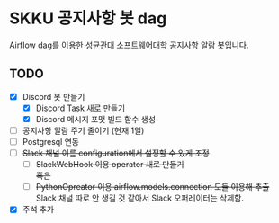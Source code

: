 # SKKU 공지사항 봇 dag
Airflow dag를 이용한 성균관대 소프트웨어대학 공지사항 알람 봇입니다.  
## TODO
- [x] Discord 봇 만들기
    - [x] Discord Task 새로 만들기
    - [x] Discord 메시지 포맷 빌드 함수 생성
- [ ] 공지사항 알람 주기 줄이기 (현재 1일)
- [ ] Postgresql 연동
- [ ] ~~Slack 채널 이름 configuration에서 설정할 수 있게 조정~~
    - [ ] ~~SlackWebHook 이용 operator 새로 만들기~~  
    ~~혹은~~
    - [ ] ~~PythonOpreator 이용 airflow.models.connection 모듈 이용해 추출~~  
Slack 채널 따로 안 생길 것 같아서 Slack 오퍼레이터는 삭제함.
- [x] 주석 추가